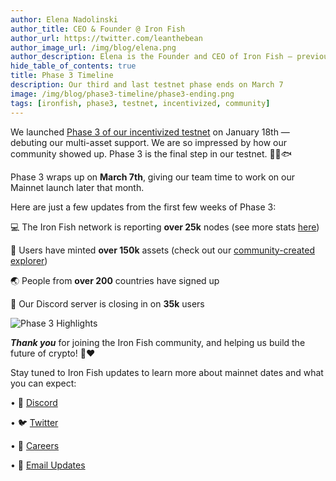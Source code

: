 ```yaml
---
author: Elena Nadolinski
author_title: CEO & Founder @ Iron Fish
author_url: https://twitter.com/leanthebean
author_image_url: /img/blog/elena.png
author_description: Elena is the Founder and CEO of Iron Fish — previously worked at Microsoft and Airbnb. Fell down the cryptocurrency rabbit hole in 2017. Really didn't want her insurance to know she eats pizza.
hide_table_of_contents: true
title: Phase 3 Timeline
description: Our third and last testnet phase ends on March 7
image: /img/blog/phase3-timeline/phase3-ending.png
tags: [ironfish, phase3, testnet, incentivized, community]
---
```


We launched [Phase 3 of our incentivized testnet](https://www.ironfish.network/blog/2023/01/18/phase3) on January 18th — debuting our multi-asset support. We are so impressed by how our community showed up. Phase 3 is the final step in our testnet. 🏃‍♀️🐟

Phase 3 wraps up on **March 7th**, giving our team time to work on our Mainnet launch later that month.

Here are just a few updates from the first few weeks of Phase 3:

💻 The Iron Fish network is reporting **over 25k** nodes (see more stats [here](https://stats.ironfish.network/?orgId=1))

🔨 Users have minted **over 150k** assets (check out our [community-created explorer](http://www.oreoscan.info/en/assets))

🌏 People from **over 200** countries have signed up

🤝 Our Discord server is closing in on **35k** users

![Phase 3 Highlights ](/img/blog/phase3-timeline/phase3-highlights.png)

***Thank you*** for joining the Iron Fish community, and helping us build the future of crypto! 🙏❤️



Stay tuned to Iron Fish updates to learn more about mainnet dates and what you can expect:


• 🎤 [Discord](https://discord.ironfish.network)

• 🐦 [Twitter](https://twitter.com/ironfishcrypto)

• 🚀 [Careers](https://ironfish.network/careers)

• 📧 [Email Updates](https://ironfish.network/#email-signup)
